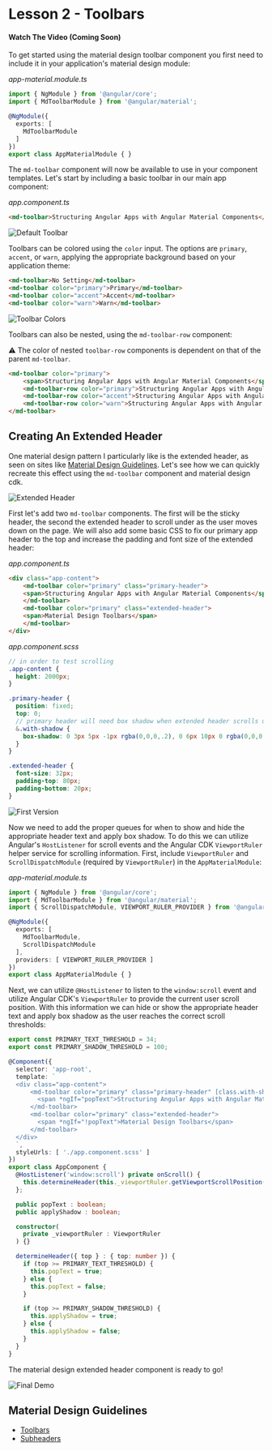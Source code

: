 # Lesson 2 - Toolbars

#### Watch The Video (Coming Soon)
 To get started using the material design toolbar component you first need to include it in your application's material design module: 

*app-material.module.ts*
```ts
import { NgModule } from '@angular/core';
import { MdToolbarModule } from '@angular/material';

@NgModule({
  exports: [
    MdToolbarModule
  ]
})
export class AppMaterialModule { }
```

The `md-toolbar` component will now be available to use in your component templates. Let's start by including a basic toolbar in our main app component:

*app.component.ts*
```html
<md-toolbar>Structuring Angular Apps with Angular Material Components</md-toolbar>
```

![Default Toolbar](https://i.imgur.com/9zppIMU.png)

Toolbars can be colored using the `color` input. The options are `primary`, `accent`, or `warn`, applying the appropriate background based on your application theme:

```html
<md-toolbar>No Setting</md-toolbar>
<md-toolbar color="primary">Primary</md-toolbar>
<md-toolbar color="accent">Accent</md-toolbar>
<md-toolbar color="warn">Warn</md-toolbar>
```
![Toolbar Colors](https://i.imgur.com/JkrwDgy.png)

Toolbars can also be nested, using the `md-toolbar-row` component: 

:warning: The color of nested `toolbar-row` components is dependent on that of the parent `md-toolbar`.

```html
<md-toolbar color="primary">
    <span>Structuring Angular Apps with Angular Material Components</span>
    <md-toolbar-row color="primary">Structuring Angular Apps with Angular Material Components</md-toolbar-row>
    <md-toolbar-row color="accent">Structuring Angular Apps with Angular Material Components</md-toolbar-row>
    <md-toolbar-row color="warn">Structuring Angular Apps with Angular Material Components</md-toolbar-row>
</md-toolbar> 
```

## Creating An Extended Header
One material design pattern I particularly like is the extended header, as seen on sites like [Material Design Guidelines](https://material.io/guidelines/). Let's see how we can quickly recreate this effect using the `md-toolbar` component and material design cdk.


![Extended Header](https://i.imgur.com/zC35Ygt.gif)

First let's add two `md-toolbar` components. The first will be the sticky header, the second the extended header to scroll under as the user moves down on the page. We will also add some basic CSS to fix our primary app header to the top and increase the padding and font size of the extended header:

*app.component.ts*
```html
<div class="app-content">
    <md-toolbar color="primary" class="primary-header">
    <span>Structuring Angular Apps with Angular Material Components</span>
    </md-toolbar>
    <md-toolbar color="primary" class="extended-header">
    <span>Material Design Toolbars</span>
    </md-toolbar>
</div>
```

*app.component.scss*
```scss
// in order to test scrolling
.app-content {
  height: 2000px;
}

.primary-header {
  position: fixed;
  top: 0;
  // primary header will need box shadow when extended header scrolls under
  &.with-shadow {
    box-shadow: 0 3px 5px -1px rgba(0,0,0,.2), 0 6px 10px 0 rgba(0,0,0,.14), 0 1px 18px 0 rgba(0,0,0,.12)
  }
}

.extended-header {
  font-size: 32px;
  padding-top: 80px;
  padding-bottom: 20px;
}
```

![First Version](https://i.imgur.com/4c5UNzC.png)

Now we need to add the proper queues for when to show and hide the appropriate header text and apply box shadow. To do this we can utilize Angular's `HostListener` for scroll events and the Angular CDK `ViewportRuler` helper service for scrolling information. First, include `ViewportRuler` and `ScrollDispatchModule` (required by `ViewportRuler`) in the `AppMaterialModule`:

*app-material.module.ts*
```ts
import { NgModule } from '@angular/core';
import { MdToolbarModule } from '@angular/material';
import { ScrollDispatchModule, VIEWPORT_RULER_PROVIDER } from '@angular/cdk/scrolling';

@NgModule({
  exports: [
    MdToolbarModule,
    ScrollDispatchModule
  ],
  providers: [ VIEWPORT_RULER_PROVIDER ]
})
export class AppMaterialModule { }
```

Next, we can utilize `@HostListener` to listen to the `window:scroll` event and utilize Angular CDK's `ViewportRuler` to provide the current user scroll position. With this information we can hide or show the appropriate header text and apply box shadow as the user reaches the correct scroll thresholds:

```ts
export const PRIMARY_TEXT_THRESHOLD = 34;
export const PRIMARY_SHADOW_THRESHOLD = 100;

@Component({
  selector: 'app-root',
  template: `
  <div class="app-content">
      <md-toolbar color="primary" class="primary-header" [class.with-shadow]="applyShadow">
        <span *ngIf="popText">Structuring Angular Apps with Angular Material Components</span>
      </md-toolbar>
      <md-toolbar color="primary" class="extended-header">
        <span *ngIf="!popText">Material Design Toolbars</span>
      </md-toolbar>
  </div>
  `,
  styleUrls: [ './app.component.scss' ]
})
export class AppComponent {
  @HostListener('window:scroll') private onScroll() {
    this.determineHeader(this._viewportRuler.getViewportScrollPosition());
  };

  public popText : boolean;
  public applyShadow : boolean;

  constructor(
    private _viewportRuler : ViewportRuler
  ) {}

  determineHeader({ top } : { top: number }) {
    if (top >= PRIMARY_TEXT_THRESHOLD) {
      this.popText = true;
    } else {
      this.popText = false;
    }

    if (top >= PRIMARY_SHADOW_THRESHOLD) {
      this.applyShadow = true;
    } else {
      this.applyShadow = false;
    }
  }
}
```

The material design extended header component is ready to go!

![Final Demo](https://i.imgur.com/3kJL2ha.gif)

## Material Design Guidelines
- [Toolbars](https://material.io/guidelines/components/toolbars.html)
- [Subheaders](https://material.io/guidelines/components/subheaders.html)
